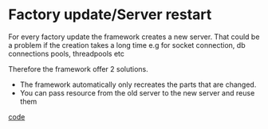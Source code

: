 # Factory update/Server restart
For every factory update the framework creates a new server.
That could be a problem if the creation takes a long time e.g for socket connection, db connections pools, threadpools etc

Therefore the framework offer 2 solutions.
* The framework automatically only recreates the parts that are changed.
* You can pass resource from the old server to the new server and reuse them

[code](https://github.com/factoryfx/factoryfx/tree/master/docu/src/main/java/de/factoryfx/docu/polymorphism)